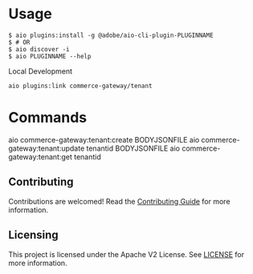 # Usage
```sh-session
$ aio plugins:install -g @adobe/aio-cli-plugin-PLUGINNAME
$ # OR
$ aio discover -i
$ aio PLUGINNAME --help
```
Local Development
```
aio plugins:link commerce-gateway/tenant
```

# Commands
<!-- commands -->
aio commerce-gateway:tenant:create BODYJSONFILE
aio commerce-gateway:tenant:update tenantid BODYJSONFILE
aio commerce-gateway:tenant:get tenantid
<!-- commandsstop -->

## Contributing

Contributions are welcomed! Read the [Contributing Guide](CONTRIBUTING.md) for more information.

## Licensing

This project is licensed under the Apache V2 License. See [LICENSE](LICENSE) for more information.
